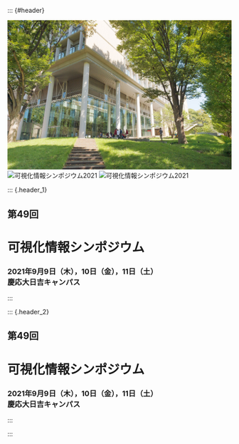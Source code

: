 ::: {#header}

![可視化情報シンポジウム2021](../site/images/vsjsympTopYokohama1.jpg)
![可視化情報シンポジウム2021](../site/images/vsjsympTopYokohama2.jpg)
![可視化情報シンポジウム2021](../site/images/vsjsympTopYokohama3.jpg)

::: {.header_1}
## 第49回

# 可視化情報シンポジウム

### 2021年9月9日（木），10日（金），11日（土）<br>慶応大日吉キャンパス

:::


::: {.header_2}
## 第49回

# 可視化情報シンポジウム

### 2021年9月9日（木），10日（金），11日（土）<br>慶応大日吉キャンパス

:::


:::
